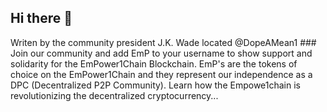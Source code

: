 ## Hi there 👋

<!--welcome to empowerment by EmPower1Chain, the creators of the EmPower1Chain BlockChain. 
The EmPower1Chain is a blockchain that will revolutionized centralized cryptocurrency. Our 
mission is to empower ourselves, by empowering our organization, groups, communities, families,
and empowering each and everyone we come across. Are you ready for empowerment?

**Here are some of our ideas to get you started:**

🙋‍♀️ A short introduction - We are a P2P group of Investors,Developers,IT Professionals,Artists,
Entrapanures, Musicans,Publishers,Content Creators,Digital Influencers,and Crypto Enthusiast.
🌈 Contribution guidelines - Help us by creationg anything that empowers a healty, unified, happy
, self-sastaining,social,and growing digital community.
👩‍💻 Useful resources - All of our important resources can be found here and anywhere we chose to
empower our community. We pride ourselves in taking care of one-another and our communities.
🍿 Fun facts - We are the first supporters of the Empower1Chain Blockchain.
🧙 Visit the Blockchain's website at: https://www.EmPower1.b12sites.com
-->
Writen by the community president J.K. Wade located @DopeAMean1 ###
Join our community and add EmP to your username to show support and solidarity for the EmPower1Chain
Blockchain. EmP's are the tokens of choice on the EmPower1Chain and they represent our independence
as a DPC (Decentralized P2P Community). Learn how the Empowe1chain is revolutionizing the 
decentralized cryptocurrency...
